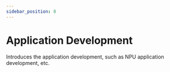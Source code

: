 ```yaml
---
sidebar_position: 8
---
```


# Application Development

Introduces the application development, such as NPU application development, etc.

<DocCardList />
